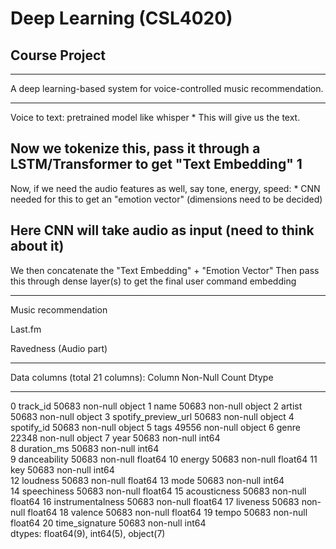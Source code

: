 # Deep Learning (CSL4020)
## Course Project
----------------------------------------------------
A deep learning-based system for voice-controlled music recommendation.


-----------------------------------------------------------------------------
 Voice to text: pretrained model like whisper
    * This will give us the text.

Now we tokenize this, pass it through a LSTM/Transformer to get "Text Embedding" 1 
------------------------------------------------------------------------------
Now, if we need the audio features as well, say tone, energy, speed:
    * CNN needed for this to get an "emotion vector" (dimensions need to be decided)

Here CNN will take audio as input (need to think about it)
---------------------------------------------------------------------------------
 
We then concatenate the "Text Embedding" + "Emotion Vector"
Then pass this through dense layer(s) to get the final user command embedding

--------------------------------------------------------------------------
 Music recommendation



 Last.fm

 Ravedness (Audio part) 


----------------------------------------------------
Data columns (total 21 columns):
    Column               Non-Null Count  Dtype  
---  ------               --------------  -----  
 0   track_id             50683 non-null  object 
 1   name                 50683 non-null  object 
 2   artist               50683 non-null  object 
 3   spotify_preview_url  50683 non-null  object 
 4   spotify_id           50683 non-null  object 
 5   tags                 49556 non-null  object 
 6   genre                22348 non-null  object 
 7   year                 50683 non-null  int64  
 8   duration_ms          50683 non-null  int64  
 9   danceability         50683 non-null  float64
 10  energy               50683 non-null  float64
 11  key                  50683 non-null  int64  
 12  loudness             50683 non-null  float64
 13  mode                 50683 non-null  int64  
 14  speechiness          50683 non-null  float64
 15  acousticness         50683 non-null  float64
 16  instrumentalness     50683 non-null  float64
 17  liveness             50683 non-null  float64
 18  valence              50683 non-null  float64
 19  tempo                50683 non-null  float64
 20  time_signature       50683 non-null  int64  
dtypes: float64(9), int64(5), object(7)
